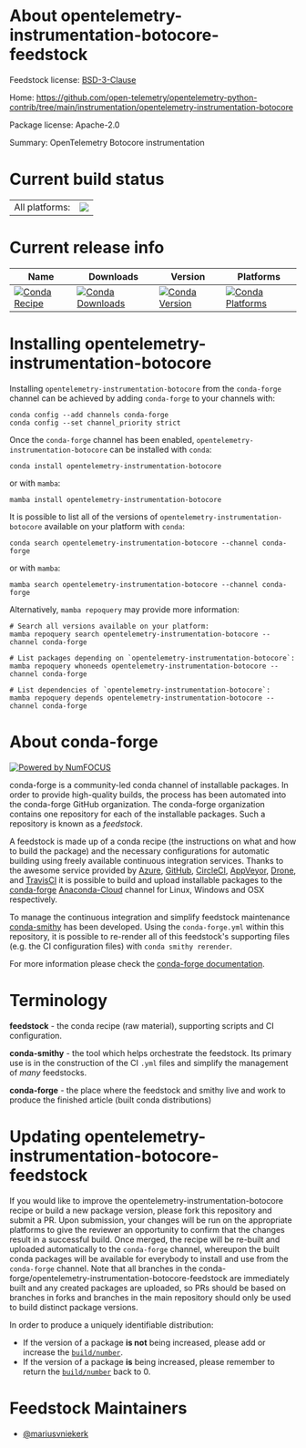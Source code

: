 About opentelemetry-instrumentation-botocore-feedstock
======================================================

Feedstock license: [BSD-3-Clause](https://github.com/conda-forge/opentelemetry-instrumentation-botocore-feedstock/blob/main/LICENSE.txt)

Home: https://github.com/open-telemetry/opentelemetry-python-contrib/tree/main/instrumentation/opentelemetry-instrumentation-botocore

Package license: Apache-2.0

Summary: OpenTelemetry Botocore instrumentation

Current build status
====================


<table><tr><td>All platforms:</td>
    <td>
      <a href="https://dev.azure.com/conda-forge/feedstock-builds/_build/latest?definitionId=13866&branchName=main">
        <img src="https://dev.azure.com/conda-forge/feedstock-builds/_apis/build/status/opentelemetry-instrumentation-botocore-feedstock?branchName=main">
      </a>
    </td>
  </tr>
</table>

Current release info
====================

| Name | Downloads | Version | Platforms |
| --- | --- | --- | --- |
| [![Conda Recipe](https://img.shields.io/badge/recipe-opentelemetry--instrumentation--botocore-green.svg)](https://anaconda.org/conda-forge/opentelemetry-instrumentation-botocore) | [![Conda Downloads](https://img.shields.io/conda/dn/conda-forge/opentelemetry-instrumentation-botocore.svg)](https://anaconda.org/conda-forge/opentelemetry-instrumentation-botocore) | [![Conda Version](https://img.shields.io/conda/vn/conda-forge/opentelemetry-instrumentation-botocore.svg)](https://anaconda.org/conda-forge/opentelemetry-instrumentation-botocore) | [![Conda Platforms](https://img.shields.io/conda/pn/conda-forge/opentelemetry-instrumentation-botocore.svg)](https://anaconda.org/conda-forge/opentelemetry-instrumentation-botocore) |

Installing opentelemetry-instrumentation-botocore
=================================================

Installing `opentelemetry-instrumentation-botocore` from the `conda-forge` channel can be achieved by adding `conda-forge` to your channels with:

```
conda config --add channels conda-forge
conda config --set channel_priority strict
```

Once the `conda-forge` channel has been enabled, `opentelemetry-instrumentation-botocore` can be installed with `conda`:

```
conda install opentelemetry-instrumentation-botocore
```

or with `mamba`:

```
mamba install opentelemetry-instrumentation-botocore
```

It is possible to list all of the versions of `opentelemetry-instrumentation-botocore` available on your platform with `conda`:

```
conda search opentelemetry-instrumentation-botocore --channel conda-forge
```

or with `mamba`:

```
mamba search opentelemetry-instrumentation-botocore --channel conda-forge
```

Alternatively, `mamba repoquery` may provide more information:

```
# Search all versions available on your platform:
mamba repoquery search opentelemetry-instrumentation-botocore --channel conda-forge

# List packages depending on `opentelemetry-instrumentation-botocore`:
mamba repoquery whoneeds opentelemetry-instrumentation-botocore --channel conda-forge

# List dependencies of `opentelemetry-instrumentation-botocore`:
mamba repoquery depends opentelemetry-instrumentation-botocore --channel conda-forge
```


About conda-forge
=================

[![Powered by
NumFOCUS](https://img.shields.io/badge/powered%20by-NumFOCUS-orange.svg?style=flat&colorA=E1523D&colorB=007D8A)](https://numfocus.org)

conda-forge is a community-led conda channel of installable packages.
In order to provide high-quality builds, the process has been automated into the
conda-forge GitHub organization. The conda-forge organization contains one repository
for each of the installable packages. Such a repository is known as a *feedstock*.

A feedstock is made up of a conda recipe (the instructions on what and how to build
the package) and the necessary configurations for automatic building using freely
available continuous integration services. Thanks to the awesome service provided by
[Azure](https://azure.microsoft.com/en-us/services/devops/), [GitHub](https://github.com/),
[CircleCI](https://circleci.com/), [AppVeyor](https://www.appveyor.com/),
[Drone](https://cloud.drone.io/welcome), and [TravisCI](https://travis-ci.com/)
it is possible to build and upload installable packages to the
[conda-forge](https://anaconda.org/conda-forge) [Anaconda-Cloud](https://anaconda.org/)
channel for Linux, Windows and OSX respectively.

To manage the continuous integration and simplify feedstock maintenance
[conda-smithy](https://github.com/conda-forge/conda-smithy) has been developed.
Using the ``conda-forge.yml`` within this repository, it is possible to re-render all of
this feedstock's supporting files (e.g. the CI configuration files) with ``conda smithy rerender``.

For more information please check the [conda-forge documentation](https://conda-forge.org/docs/).

Terminology
===========

**feedstock** - the conda recipe (raw material), supporting scripts and CI configuration.

**conda-smithy** - the tool which helps orchestrate the feedstock.
                   Its primary use is in the construction of the CI ``.yml`` files
                   and simplify the management of *many* feedstocks.

**conda-forge** - the place where the feedstock and smithy live and work to
                  produce the finished article (built conda distributions)


Updating opentelemetry-instrumentation-botocore-feedstock
=========================================================

If you would like to improve the opentelemetry-instrumentation-botocore recipe or build a new
package version, please fork this repository and submit a PR. Upon submission,
your changes will be run on the appropriate platforms to give the reviewer an
opportunity to confirm that the changes result in a successful build. Once
merged, the recipe will be re-built and uploaded automatically to the
`conda-forge` channel, whereupon the built conda packages will be available for
everybody to install and use from the `conda-forge` channel.
Note that all branches in the conda-forge/opentelemetry-instrumentation-botocore-feedstock are
immediately built and any created packages are uploaded, so PRs should be based
on branches in forks and branches in the main repository should only be used to
build distinct package versions.

In order to produce a uniquely identifiable distribution:
 * If the version of a package **is not** being increased, please add or increase
   the [``build/number``](https://docs.conda.io/projects/conda-build/en/latest/resources/define-metadata.html#build-number-and-string).
 * If the version of a package **is** being increased, please remember to return
   the [``build/number``](https://docs.conda.io/projects/conda-build/en/latest/resources/define-metadata.html#build-number-and-string)
   back to 0.

Feedstock Maintainers
=====================

* [@mariusvniekerk](https://github.com/mariusvniekerk/)

